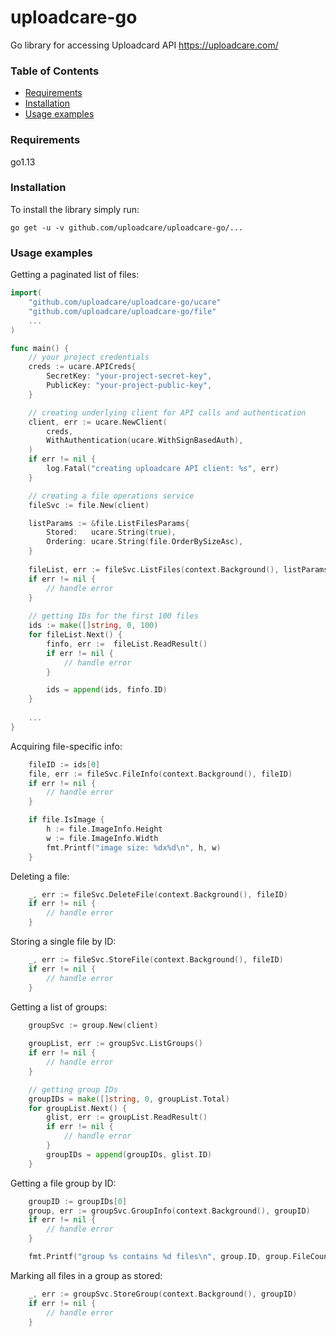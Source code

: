 # uploadcare-go

Go library for accessing Uploadcard API https://uploadcare.com/

### Table of Contents

- [Requirements](#requirements)
- [Installation](#installation)
- [Usage examples](#usage-examples)

### Requirements

go1.13

### Installation

To install the library simply run:

```
go get -u -v github.com/uploadcare/uploadcare-go/...
```

### Usage examples

Getting a paginated list of files:

```go
import(
	"github.com/uploadcare/uploadcare-go/ucare"
	"github.com/uploadcare/uploadcare-go/file"
	...
)

func main() {
	// your project credentials
	creds := ucare.APICreds{
		SecretKey: "your-project-secret-key",
		PublicKey: "your-project-public-key",
	}

	// creating underlying client for API calls and authentication
	client, err := ucare.NewClient(
		creds,
		WithAuthentication(ucare.WithSignBasedAuth),
	)
	if err != nil {
		log.Fatal("creating uploadcare API client: %s", err)
	}

	// creating a file operations service
	fileSvc := file.New(client) 

	listParams := &file.ListFilesParams{
		Stored:   ucare.String(true),
		Ordering: ucare.String(file.OrderBySizeAsc),
	}
	
	fileList, err := fileSvc.ListFiles(context.Background(), listParams)
	if err != nil {
		// handle error
	}
			
	// getting IDs for the first 100 files
	ids := make([]string, 0, 100)
	for fileList.Next() {
		finfo, err :=  fileList.ReadResult()
		if err != nil {
			// handle error
		}

		ids = append(ids, finfo.ID)
	}
	
	...
}
```

Acquiring file-specific info:

```go
	fileID := ids[0]
	file, err := fileSvc.FileInfo(context.Background(), fileID)
	if err != nil {
		// handle error
	}

	if file.IsImage {
		h := file.ImageInfo.Height
		w := file.ImageInfo.Width
		fmt.Printf("image size: %dx%d\n", h, w)
	}
```

Deleting a file:

```go
	_, err := fileSvc.DeleteFile(context.Background(), fileID)
	if err != nil {
		// handle error
	}
```

Storing a single file by ID:

```go
	_, err := fileSvc.StoreFile(context.Background(), fileID)
	if err != nil {
		// handle error
	}
```

Getting a list of groups:

```go
	groupSvc := group.New(client)
	
	groupList, err := groupSvc.ListGroups()
	if err != nil {
		// handle error
	}

	// getting group IDs
	groupIDs = make([]string, 0, groupList.Total)
	for groupList.Next() {
		glist, err := groupList.ReadResult()
		if err != nil {
			// handle error
		}
		groupIDs = append(groupIDs, glist.ID)
	}

```

Getting a file group by ID:

```go
	groupID := groupIDs[0]
	group, err := groupSvc.GroupInfo(context.Background(), groupID)
	if err != nil {
		// handle error
	}

	fmt.Printf("group %s contains %d files\n", group.ID, group.FileCount)

```

Marking all files in a group as stored:

```go
	_, err := groupSvc.StoreGroup(context.Background(), groupID)
	if err != nil {
		// handle error
	}
```
